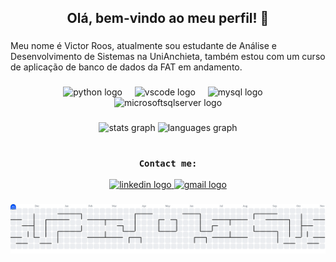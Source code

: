 <h2 align="center">Olá, bem-vindo ao meu perfil! 👋</h2>

###

<p align="left">Meu nome é Victor Roos, atualmente sou estudante de Análise e Desenvolvimento de Sistemas na UniAnchieta, também estou com um curso de aplicação de banco de dados da FAT em andamento.</p>

###

<div align="center">
  <img src="https://cdn.jsdelivr.net/gh/devicons/devicon/icons/python/python-original.svg" height="60" alt="python logo"  />
  <img width="12" />
  <img src="https://cdn.jsdelivr.net/gh/devicons/devicon/icons/vscode/vscode-original.svg" height="60" alt="vscode logo"  />
  <img width="12" />
  <img src="https://cdn.jsdelivr.net/gh/devicons/devicon/icons/mysql/mysql-original.svg" height="60" alt="mysql logo"  />
  <img width="12" />
  <img src="https://cdn.jsdelivr.net/gh/devicons/devicon/icons/microsoftsqlserver/microsoftsqlserver-plain-wordmark.svg" height="60" alt="microsoftsqlserver logo"  />
</div>

###

<div align="center">
  <img src="https://github-readme-stats.vercel.app/api?username=vicroos&hide_title=false&hide_rank=false&show_icons=true&include_all_commits=true&count_private=true&disable_animations=false&theme=dark&locale=en&hide_border=false&order=1" height="150" alt="stats graph"  />
  <img src="https://github-readme-stats.vercel.app/api/top-langs?username=vicroos&locale=en&hide_title=false&layout=compact&card_width=320&langs_count=5&theme=dark&hide_border=false&order=2" height="150" alt="languages graph"  />
</div>

###
<br>

<div align="center">
  <samp>
    <b>
      Contact me:
    </b>
  </samp>
  <br>
  <br>

</div>

<div align="center">
  <a href="https://www.linkedin.com/in/victor-roos-14104635b/" target="_blank">
    <img src="https://img.shields.io/static/v1?message=LinkedIn&logo=linkedin&label=&color=0077B5&logoColor=white&labelColor=&style=for-the-badge" height="25" alt="linkedin logo"  />
  </a>
  <a href="mailto:vituhroos@gmail.com" target="_blank">
    <img src="https://img.shields.io/static/v1?message=Gmail&logo=gmail&label=&color=D14836&logoColor=white&labelColor=&style=for-the-badge" height="25" alt="gmail logo"  />
  </a>
</div>

###

<picture>
  <source media="(prefers-color-scheme: dark)" srcset="https://raw.githubusercontent.com/vicroos/vicroos/output/pacman-contribution-graph-dark.svg">
  <source media="(prefers-color-scheme: light)" srcset="https://raw.githubusercontent.com/vicroos/vicroos/output/pacman-contribution-graph.svg">
  <img alt="pacman contribution graph" src="https://raw.githubusercontent.com/vicroos/vicroos/output/pacman-contribution-graph.svg">
</picture>

###
